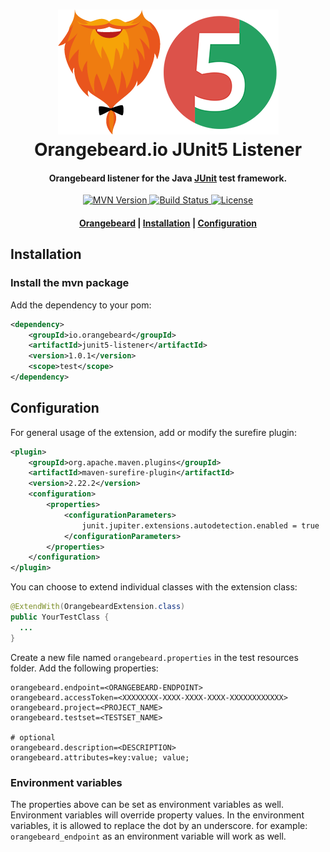 <h1 align="center">
  <a href="https://github.com/orangebeard-io/junit5-listener">
    <img src="https://raw.githubusercontent.com/orangebeard-io/junit5-listener/master/.github/logo.png" alt="Orangebeard.io JUnit5 Listener" height="200">
  </a>
  <br>Orangebeard.io JUnit5 Listener<br>
</h1>

<h4 align="center">Orangebeard listener for the Java <a href="https://junit.org/junit5/" target="_blank" rel="noopener">JUnit</a> test framework.</h4>

<p align="center">
  <a href="https://www.npmjs.com/package/@orangebeard-io/junit5-listener">
    <img src="https://img.shields.io/maven-central/v/io.orangebeard/junit5-listener?style=flat-square"
      alt="MVN Version" />
  </a>
  <a href="https://github.com/orangebeard-io/junit5-listener/actions">
    <img src="https://img.shields.io/github/workflow/status/orangebeard-io/junit5-listener/release?style=flat-square"
      alt="Build Status" />
  </a>
  <a href="https://github.com/orangebeard-io/junit5-listener/blob/master/LICENSE">
    <img src="https://img.shields.io/github/license/orangebeard-io/junit5-listener?style=flat-square"
      alt="License" />
  </a>
</p>

<div align="center">
  <h4>
    <a href="https://orangebeard.io">Orangebeard</a> |
    <a href="#installation">Installation</a> |
    <a href="#configuration">Configuration</a>
  </h4>
</div>

## Installation

### Install the mvn package

Add the dependency to your pom:
```xml
<dependency>
    <groupId>io.orangebeard</groupId>
    <artifactId>junit5-listener</artifactId>
    <version>1.0.1</version>
    <scope>test</scope>
</dependency>
```

## Configuration

For general usage of the extension, add or modify the surefire plugin:

```xml
<plugin>
    <groupId>org.apache.maven.plugins</groupId>
    <artifactId>maven-surefire-plugin</artifactId>
    <version>2.22.2</version>
    <configuration>
        <properties>
            <configurationParameters>
                junit.jupiter.extensions.autodetection.enabled = true
            </configurationParameters>
        </properties>
    </configuration>
</plugin>
```

You can choose to extend individual classes with the extension class:

```java
@ExtendWith(OrangebeardExtension.class)
public YourTestClass {
  ...
}
```

Create a new file named `orangebeard.properties` in the test resources folder. Add the following properties:

```properties
orangebeard.endpoint=<ORANGEBEARD-ENDPOINT>
orangebeard.accessToken=<XXXXXXXX-XXXX-XXXX-XXXX-XXXXXXXXXXXX>
orangebeard.project=<PROJECT_NAME>
orangebeard.testset=<TESTSET_NAME>

# optional
orangebeard.description=<DESCRIPTION>
orangebeard.attributes=key:value; value;
```

### Environment variables

The properties above can be set as environment variables as well. Environment variables will override property values. In the environment variables, it is allowed to replace the dot by an underscore.
for example: ```orangebeard_endpoint``` as an environment variable will work as well.
